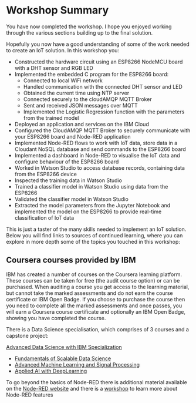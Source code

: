 # Workshop Summary

You have now completed the workshop.  I hope you enjoyed working through the various sections building up to the final solution.

Hopefully you now have a good understanding of some of the work needed to create an IoT solution.  In this workshop you:

- Constructed the hardware circuit using an ESP8266 NodeMCU board with a DHT sensor and RGB LED
- Implemented the embedded C program for the ESP8266 board:
  - Connected to local WiFi network
  - Handled communication with the connected DHT sensor and LED
  - Obtained the current time using NTP server
  - Connected securely to the cloudAMQP MQTT Broker
  - Sent and received JSON messages over MQTT
  - Implemented the Logistic Regression function with the parameters from the trained model
- Deployed an application and services on the IBM Cloud
- Configured the CloudAMQP MQTT Broker to securely communicate with your ESP8266 board and Node-RED application
- Implemented Node-RED flows to work with IoT data, store data in a Cloudant NoSQL database and send commands to the ESP8266 board
- Implemented a dashboard in Node-RED to visualise the IoT data and configure behaviour of the ESP8266 board
- Worked in Watson Studio to access database records, containing data from the ESP8266 device
- Inspected the training data in Watson Studio
- Trained a classifier model in Watson Studio using data from the ESP8266
- Validated the classifier model in Watson Studio
- Extracted the model parameters from the Jupyter Notebook and implemented the model on the ESP8266 to provide real-time classification of IoT data

This is just a taster of the many skills needed to implement an IoT solution.   Below you will find links to sources of continued learning, where you can explore in more depth some of the topics you touched in this workshop:

## Coursera courses provided by IBM

IBM has created a number of courses on the Coursera learning platform.  These courses can be taken for free (the audit course option) or can be purchased.  When auditing a course you get access to the learning material, but cannot take the marked assessments and do not earn the course certificate or IBM Open Badge.  If you choose to purchase the course then you need to complete all the marked assessments and once passes, you will earn a Coursera course certificate and optionally an IBM Open Badge, showing you have completed the course.  
  
There is a Data Science specialisation, which comprises of 3 courses and a capstone project:

[Advanced Data Science with IBM Specialization](https://www.coursera.org/specializations/advanced-data-science-ibm)

- [Fundamentals of Scalable Data Science](https://www.coursera.org/learn/ds)
- [Advanced Machine Learning and Signal Processing](https://www.coursera.org/learn/advanced-machine-learning-signal-processing)
- [Applied AI with DeepLearning](https://www.coursera.org/learn/ai)

To go beyond the basics of Node-RED there is additional material available on the [Node-RED website](https://nodered.org) and there is a [workshop](https://github.com/binnes/moreNodeRedWorkshop) to learn more about Node-RED features
